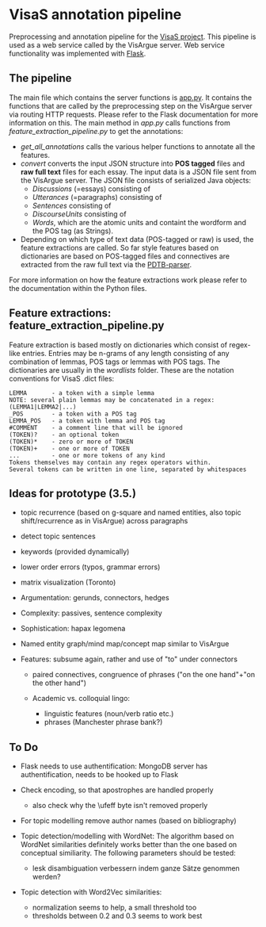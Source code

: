 # VisaS annotation pipeline
Preprocessing and annotation pipeline for the [VisaS project](http://www.visargue.uni-konstanz.de/de/).
This pipeline is used as a web service called by the VisArgue server.
Web service functionality was implemented with [Flask](http://flask.pocoo.org/).

## The pipeline
The main file which contains the server functions is [app.py](./app.py). It contains the functions that are called
by the preprocessing step on the VisArgue server via routing HTTP requests. Please refer to the Flask documentation
for more information on this. The main method in *app.py* calls functions from *feature_extraction_pipeline.py* to
get the annotations: 
- *get_all_annotations* calls the various helper functions to annotate all the features. 
- *convert* converts the input JSON structure into **POS tagged** files and **raw full text** files for each essay. The
input data is a JSON file sent from the VisArgue server. The JSON file consists of serialized Java objects:
    - *Discussions* (=essays) consisting of 
    - *Utterances* (=paragraphs) consisting of
    - *Sentences* consisting of 
    - *DiscourseUnits* consisting of
    - *Words*, which are the atomic units and containt the wordform and the POS tag (as Strings).
- Depending on which type of text data (POS-tagged or raw) is used, the feature extractions are called. So far
style features based on dictionaries are based on POS-tagged files and connectives are extracted from the raw full
text via the [PDTB-parser](https://wing.comp.nus.edu.sg/~linzihen/parser/).

For more information on how the feature extractions work please refer to the documentation within the Python files.



## Feature extractions: feature_extraction_pipeline.py
 Feature extraction is based mostly on dictionaries which consist of regex-like entries. Entries may be n-grams of any length 
 consisting of any combination of lemmas, POS tags or lemmas with POS tags. The dictionaries are usually in the
 *wordlists* folder.
 These are the notation conventions for VisaS .dict files:
 
    LEMMA       - a token with a simple lemma
    NOTE: several plain lemmas may be concatenated in a regex: (LEMMA1|LEMMA2|...)
    _POS        - a token with a POS tag
    LEMMA_POS   - a token with lemma and POS tag
    #COMMENT    - a comment line that will be ignored
    (TOKEN)?    - an optional token
    (TOKEN)*    - zero or more of TOKEN
    (TOKEN)+    - one or more of TOKEN
    ...         - one or more tokens of any kind
    Tokens themselves may contain any regex operators within.
    Several tokens can be written in one line, separated by whitespaces
 



## Ideas for prototype (3.5.)

- topic recurrence (based on g-square and named entities, also topic shift/recurrence as in VisArgue) across paragraphs

- detect topic sentences

- keywords (provided dynamically)

- lower order errors (typos, grammar errors)

- matrix visualization (Toronto)

- Argumentation: gerunds, connectors, hedges

- Complexity: passives, sentence complexity

- Sophistication: hapax legomena

- Named entity graph/mind map/concept map similar to VisArgue


- Features: subsume again, rather and use of "to" under connectors
    - paired connectives, congruence of phrases ("on the one hand"+"on the other hand")

    - Academic vs. colloquial lingo:
        - linguistic features (noun/verb ratio etc.)
        - phrases (Manchester phrase bank?)


## To Do

- Flask needs to use authentification: MongoDB server has authentification,
needs to be hooked up to Flask

- Check encoding, so that apostrophes are handled properly
    - also check why the \ufeff byte isn't removed properly

- For topic modelling remove author names (based on bibliography)

- Topic detection/modelling with WordNet:
    The algorithm based on WordNet similarities definitely works better than the one based on conceptual similiarity.
    The following parameters should be tested:
    - lesk disambiguation verbessern indem ganze Sätze genommen werden?
  
 - Topic detection with Word2Vec similarities:
    - normalization seems to help, a small threshold too
    - thresholds between 0.2 and 0.3 seems to work best
    